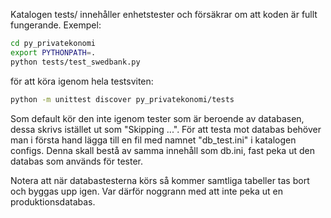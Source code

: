 Katalogen tests/ innehåller enhetstester och försäkrar om att koden är fullt fungerande. Exempel:

```bash
cd py_privatekonomi
export PYTHONPATH=.
python tests/test_swedbank.py
```

för att köra igenom hela testsviten:

```bash
python -m unittest discover py_privatekonomi/tests
```

Som default kör den inte igenom tester som är beroende av databasen, dessa skrivs istället ut som "Skipping ...". För att testa mot databas behöver man i första hand lägga till en fil med namnet "db_test.ini" i katalogen configs. Denna skall bestå av samma innehåll som db.ini, fast peka ut den databas som används för tester.

Notera att när databastesterna körs så kommer samtliga tabeller tas bort och byggas upp igen. Var därför noggrann med att inte peka ut en produktionsdatabas.